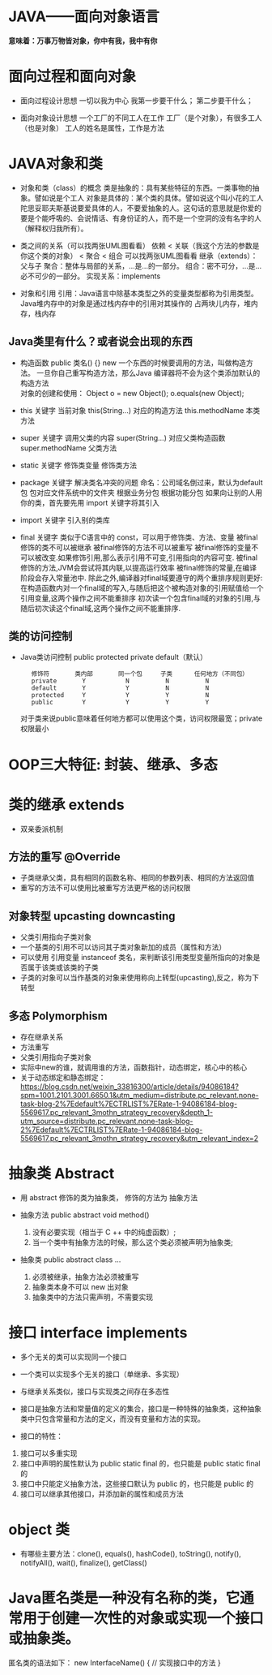 # JAVA——面向对象语言

**意味着：万事万物皆对象，你中有我，我中有你**

# 面向过程和面向对象

- 面向过程设计思想
  一切以我为中心
  我第一步要干什么；
  第二步要干什么；
         
- 面向对象设计思想
  一个工厂的不同工人在工作
  工厂（是个对象），有很多工人（也是对象）
  工人的姓名是属性，工作是方法

# JAVA对象和类
  
- 对象和类（class）的概念
  类是抽象的：具有某些特征的东西。一类事物的抽象。譬如说是个工人
  对象是具体的：某个类的具体。譬如说这个叫小花的工人
  陀思妥耶夫斯基说要爱具体的人，不要爱抽象的人。这句话的意思就是你爱的要是个能呼吸的、会说情话、有身份证的人，而不是一个空洞的没有名字的人（解释权归我所有）。
  
- 类之间的关系（可以找两张UML图看看）
  依赖 < 关联（我这个方法的参数是你这个类的对象） < 聚合 < 组合
  可以找两张UML图看看
  继承（extends）：父与子
  聚合：整体与局部的关系，...是...的一部分。
  组合：密不可分，...是...必不可少的一部分。
  实现关系：implements

- 对象和引用
  引用：Java语言中除基本类型之外的变量类型都称为引用类型。
  Java堆内存中的对象是通过栈内存中的引用对其操作的
  占两块儿内存，堆内存，栈内存

## Java类里有什么？或者说会出现的东西
- 构造函数
         public 类名() {}
         new 一个东西的时候要调用的方法，叫做构造方法。
         一旦你自己重写构造方法，那么Java 编译器将不会为这个类添加默认的构造方法         
         对象的创建和使用：
                  Object o = new Object();
                  o.equals(new Object);
                  
         
- this 关键字
         当前对象
         this(String...) 对应的构造方法
         this.methodName 本类方法
         
         
- super 关键字
         调用父类的内容
         super(String...) 对应父类构造函数
         super.methodName 父类方法
         
- static 关键字
         修饰类变量
         修饰类方法
         
- package 关键字
         解决类名冲突的问题
         命名：公司域名倒过来，默认为default包
         包对应文件系统中的文件夹
         根据业务分包
         根据功能分包
         如果向让别的人用你的类，首先要先用 import 关键字将其引入
         
- import 关键字
         引入别的类库  
                
- final 关键字
         类似于C语言中的 const，可以用于修饰类、方法、变量
         被final修饰的类不可以被继承
         被final修饰的方法不可以被重写
         被final修饰的变量不可以被改变.如果修饰引用,那么表示引用不可变,引用指向的内容可变.
         被final修饰的方法,JVM会尝试将其内联,以提高运行效率
         被final修饰的常量,在编译阶段会存入常量池中.
         除此之外,编译器对final域要遵守的两个重排序规则更好:
         在构造函数内对一个final域的写入,与随后把这个被构造对象的引用赋值给一个引用变量,这两个操作之间不能重排序
         初次读一个包含final域的对象的引用,与随后初次读这个final域,这两个操作之间不能重排序.


## 类的访问控制

- Java类访问控制 public protected private default（默认）
  
         修饰符       类内部       同一个包     子类      任何地方（不同包）
         private       Y           N          N          N
         default       Y           Y          N          N
         protected     Y           Y          Y          N
         public        Y           Y          Y          Y

  对于类来说public意味着任何地方都可以使用这个类，访问权限最宽；private权限最小


# OOP三大特征: 封装、继承、多态  
       
         
# 类的继承 extends
- 双亲委派机制
      

## 方法的重写 @Override
- 子类继承父类，具有相同的函数名称、相同的参数列表、相同的方法返回值
- 重写的方法不可以使用比被重写方法更严格的访问权限             
     
   
## 对象转型 upcasting downcasting
- 父类引用指向子类对象
- 一个基类的引用不可以访问其子类对象新加的成员（属性和方法）
- 可以使用 引用变量 instanceof 类名，来判断该引用类型变量所指向的对象是否属于该类或该类的子类
- 子类的对象可以当作基类的对象来使用称向上转型(upcasting),反之，称为下转型
    

## 多态 Polymorphism
- 存在继承关系
- 方法重写
- 父类引用指向子类对象
- 实际中new的谁，就调用谁的方法，函数指针，动态绑定，核心中的核心
- 关于动态绑定和静态绑定：https://blog.csdn.net/weixin_33816300/article/details/94086184?spm=1001.2101.3001.6650.1&utm_medium=distribute.pc_relevant.none-task-blog-2%7Edefault%7ECTRLIST%7ERate-1-94086184-blog-5569617.pc_relevant_3mothn_strategy_recovery&depth_1-utm_source=distribute.pc_relevant.none-task-blog-2%7Edefault%7ECTRLIST%7ERate-1-94086184-blog-5569617.pc_relevant_3mothn_strategy_recovery&utm_relevant_index=2


# 抽象类 Abstract
- 用 abstract 修饰的类为抽象类， 修饰的方法为 抽象方法
- 抽象方法 public abstract void method()
  1. 没有必要实现（相当于 C ++ 中的纯虚函数）;
  2. 当一个类中有抽象方法的时候，那么这个类必须被声明为抽象类;

- 抽象类 public abstract class ...
  1. 必须被继承，抽象方法必须被重写
  2. 抽象类本身不可以 new 出对象
  3. 抽象类中的方法只需声明，不需要实现
            
# 接口 interface implements
- 多个无关的类可以实现同一个接口
- 一个类可以实现多个无关的接口（单继承、多实现）
- 与继承关系类似，接口与实现类之间存在多态性
- 接口是抽象方法和常量值的定义的集合，接口是一种特殊的抽象类，这种抽象类中只包含常量和方法的定义，而没有变量和方法的实现。

- 接口的特性：
1. 接口可以多重实现
2. 接口中声明的属性默认为 public static final 的，也只能是 public static final的
3. 接口中只能定义抽象方法，这些接口默认为 public 的，也只能是 public 的
4. 接口可以继承其他接口，并添加新的属性和成员方法


# object 类
- 有哪些主要方法：clone(), equals(), hashCode(), toString(), notify(), notifyAll(), wait(), finalize(), getClass()
     

# Java匿名类是一种没有名称的类，它通常用于创建一次性的对象或实现一个接口或抽象类。
匿名类的语法如下：
new InterfaceName() {
// 实现接口中的方法
}

